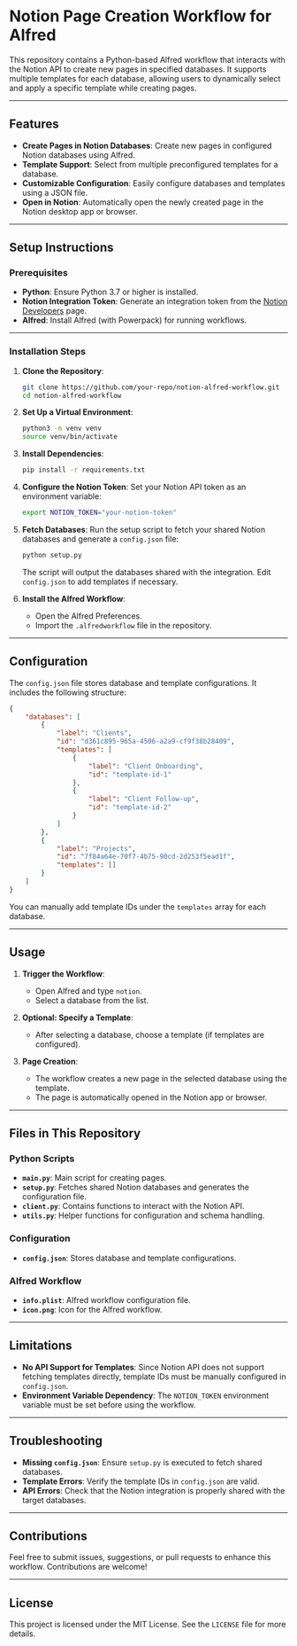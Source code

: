 # Notion Page Creation Workflow for Alfred

This repository contains a Python-based Alfred workflow that interacts with the Notion API to create new pages in specified databases. It supports multiple templates for each database, allowing users to dynamically select and apply a specific template while creating pages.

---

## Features

- **Create Pages in Notion Databases**: Create new pages in configured Notion databases using Alfred.
- **Template Support**: Select from multiple preconfigured templates for a database.
- **Customizable Configuration**: Easily configure databases and templates using a JSON file.
- **Open in Notion**: Automatically open the newly created page in the Notion desktop app or browser.

---

## Setup Instructions

### Prerequisites

- **Python**: Ensure Python 3.7 or higher is installed.
- **Notion Integration Token**: Generate an integration token from the [Notion Developers](https://www.notion.so/my-integrations) page.
- **Alfred**: Install Alfred (with Powerpack) for running workflows.

---

### Installation Steps

1. **Clone the Repository**:
   ```bash
   git clone https://github.com/your-repo/notion-alfred-workflow.git
   cd notion-alfred-workflow
   ```

2. **Set Up a Virtual Environment**:
   ```bash
   python3 -m venv venv
   source venv/bin/activate
   ```

3. **Install Dependencies**:
   ```bash
   pip install -r requirements.txt
   ```

4. **Configure the Notion Token**:
   Set your Notion API token as an environment variable:
   ```bash
   export NOTION_TOKEN="your-notion-token"
   ```

5. **Fetch Databases**:
   Run the setup script to fetch your shared Notion databases and generate a `config.json` file:
   ```bash
   python setup.py
   ```
   The script will output the databases shared with the integration. Edit `config.json` to add templates if necessary.

6. **Install the Alfred Workflow**:
   - Open the Alfred Preferences.
   - Import the `.alfredworkflow` file in the repository.

---

## Configuration

The `config.json` file stores database and template configurations. It includes the following structure:

```json
{
    "databases": [
        {
            "label": "Clients",
            "id": "d361c895-965a-4506-a2a9-cf9f38b28409",
            "templates": [
                {
                    "label": "Client Onboarding",
                    "id": "template-id-1"
                },
                {
                    "label": "Client Follow-up",
                    "id": "template-id-2"
                }
            ]
        },
        {
            "label": "Projects",
            "id": "7f84a64e-70f7-4b75-90cd-2d253f5ead1f",
            "templates": []
        }
    ]
}
```

You can manually add template IDs under the `templates` array for each database.

---

## Usage

1. **Trigger the Workflow**:
   - Open Alfred and type `notion`.
   - Select a database from the list.

2. **Optional: Specify a Template**:
   - After selecting a database, choose a template (if templates are configured).

3. **Page Creation**:
   - The workflow creates a new page in the selected database using the template.
   - The page is automatically opened in the Notion app or browser.

---

## Files in This Repository

### Python Scripts
- **`main.py`**: Main script for creating pages.
- **`setup.py`**: Fetches shared Notion databases and generates the configuration file.
- **`client.py`**: Contains functions to interact with the Notion API.
- **`utils.py`**: Helper functions for configuration and schema handling.

### Configuration
- **`config.json`**: Stores database and template configurations.

### Alfred Workflow
- **`info.plist`**: Alfred workflow configuration file.
- **`icon.png`**: Icon for the Alfred workflow.

---

## Limitations

- **No API Support for Templates**: Since Notion API does not support fetching templates directly, template IDs must be manually configured in `config.json`.
- **Environment Variable Dependency**: The `NOTION_TOKEN` environment variable must be set before using the workflow.

---

## Troubleshooting

- **Missing `config.json`**: Ensure `setup.py` is executed to fetch shared databases.
- **Template Errors**: Verify the template IDs in `config.json` are valid.
- **API Errors**: Check that the Notion integration is properly shared with the target databases.

---

## Contributions

Feel free to submit issues, suggestions, or pull requests to enhance this workflow. Contributions are welcome!

---

## License

This project is licensed under the MIT License. See the `LICENSE` file for more details.
